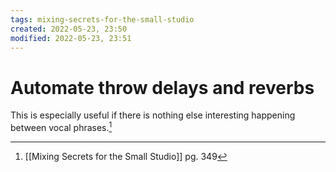 ```yaml
---
tags: mixing-secrets-for-the-small-studio 
created: 2022-05-23, 23:50
modified: 2022-05-23, 23:51
---
```


# Automate throw delays and reverbs
This is especially useful if there is nothing else interesting happening between vocal phrases.[^1]

[^1]: [[Mixing Secrets for the Small Studio]] pg. 349
